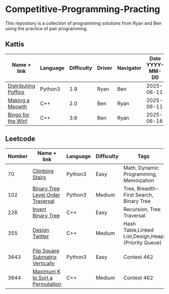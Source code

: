 # Competitive-Programming-Practing

This repository is a collection of programming solutions from Ryan and Ben using the practice of pair programming.

## Kattis

|Name + link|Language|Difficulty|Driver|Navigator|Date YYYY-MM-DD|
|---|---|---|---|---|---|
|[Distributing Poffins](https://open.kattis.com/problems/distributingpoffins?editresubmit=17545562&tab=metadata)| Python3 | 1.9 | Ryan | Ben | 2025-06-11 |
|[Making a Meowth](https://open.kattis.com/problems/makingameowth)| C++ | 2.0 | Ben | Ryan | 2025-06-11 |
|[Bingo for the Win!](https://open.kattis.com/problems/bingoforthewin)| C++ | 3.6 | Ben | Ryan | 2025-06-18 |

## Leetcode

|Number|Name + link|Language|Difficulty|Tags|Driver|Navigator|
|---|---|---|---|---|---|---|
|70|[Climbing Stairs](https://leetcode.com/problems/climbing-stairs?envType=problem-list-v2&envId=dynamic-programming)|Python3|Easy|Math, Dynamic Programming, Memoization|Ryan|Ben|
|102|[Binary Tree Level Order Traversal](https://leetcode.com/problems/binary-tree-level-order-traversal)|Python3|Medium|Tree, Breadth-First Search, Binary Tree|Ryan|Ben|
|226|[Invert Binary Tree](https://leetcode.com/problems/invert-binary-tree/description)|C++|Easy|Recursion, Tree Traversal|Ben|Ryan|
|355|[Design Twitter](https://leetcode.com/problems/design-twitter/description/)|C++|Medium|Hash Table,Linked List,Design,Heap (Priority Queue)|Ben|Ryan|
|3643|[Flip Square Submatrix Vertically](https://leetcode.com/problems/flip-square-submatrix-vertically)|Python3|Easy|Contest 462|Ryan|Ben|
|3644| [Maximum K to Sort a Permutation](https://leetcode.com/problems/maximum-k-to-sort-a-permutation/description/?roomId=sdkWBI)|C++|Medium|Contest 462|Ben|Ryan|
